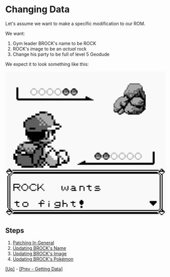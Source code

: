 # Changing Data

Let's assume we want to make a specific modification to our ROM.

We want:

1) Gym leader BROCK's name to be ROCK
2) ROCK's image to be an _actual_ rock
3) Change his party to be full of level 5 Geodude

We expect it to look something like this:

![Brock Rock](../img/brock-rock.png)

## Steps

1) [Patching In General](./01-patching-in-general/index.md)
2) [Updating BROCK's Name](./02-updating-brocks-name/index.md)
3) [Updating BROCK's Image](./03-updating-brocks-image/index.md)
4) [Updating BROCK's Pokémon](./04-updating-brocks-pokemon/index.md)

[[Up]](../index.md) - [[Prev - Getting Data]](../04-getting-data/index.md)
